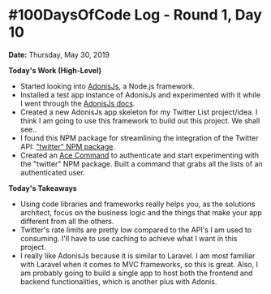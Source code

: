 # #100DaysOfCode Log - Round 1, Day 10

**Date:** Thursday, May 30, 2019


**Today's Work (High-Level)**
- Started looking into [AdonisJs](https://adonisjs.com/), a Node.js framework.
- Installed a test app instance of AdonisJs and experimented with it while I went through the [AdonisJs docs](https://adonisjs.com/docs/4.1/installation).
- Created a new AdonisJs app skeleton for my Twitter List project/idea. I think I am going to use this framework to build out this project. We shall see..
- I found this NPM package for streamlining the integration of the Twitter API: ["twitter" NPM package](https://www.npmjs.com/package/twitter).
- Created an [Ace Command](https://adonisjs.com/docs/4.1/ace) to authenticate and start experimenting with the "twitter" NPM package. Built a command that grabs all the lists of an authenticated user.

**Today's Takeaways**
- Using code libraries and frameworks really helps you, as the solutions architect, focus on the business logic and the things that make your app different from all the others.
- Twitter's rate limits are pretty low compared to the API's I am used to consuming. I'll have to use caching to achieve what I want in this project.
- I really like AdonisJs because it is similar to Laravel. I am most familiar with Laravel when it comes to MVC frameworks, so this is great. Also, I am probably going to build a single app to host both the frontend and backend functionalities, which is another plus with Adonis.

